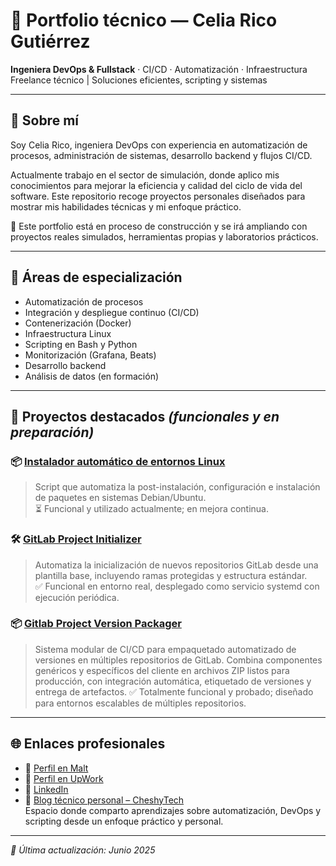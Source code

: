 # 💼 Portfolio técnico — Celia Rico Gutiérrez

**Ingeniera DevOps & Fullstack** · CI/CD · Automatización · Infraestructura  
Freelance técnico | Soluciones eficientes, scripting y sistemas

---

## 👋 Sobre mí

Soy Celia Rico, ingeniera DevOps con experiencia en automatización de procesos, administración de sistemas, desarrollo backend y flujos CI/CD.

Actualmente trabajo en el sector de simulación, donde aplico mis conocimientos para mejorar la eficiencia y calidad del ciclo de vida del software. Este repositorio recoge proyectos personales diseñados para mostrar mis habilidades técnicas y mi enfoque práctico.

📌 Este portfolio está en proceso de construcción y se irá ampliando con proyectos reales simulados, herramientas propias y laboratorios prácticos.

---

## 🚀 Áreas de especialización

- Automatización de procesos
- Integración y despliegue continuo (CI/CD)
- Contenerización (Docker)
- Infraestructura Linux
- Scripting en Bash y Python
- Monitorización (Grafana, Beats)
- Desarrollo backend
- Análisis de datos (en formación)

---

## 🧪 Proyectos destacados *(funcionales y en preparación)*

### 📦 [Instalador automático de entornos Linux](https://github.com/celiaricogz/auto-installer-debian)  
> Script que automatiza la post-instalación, configuración e instalación de paquetes en sistemas Debian/Ubuntu.  
⏳ Funcional y utilizado actualmente; en mejora continua.

### 🛠️ [GitLab Project Initializer](https://github.com/celiaricogz/gitlab-project-initializer)  
> Automatiza la inicialización de nuevos repositorios GitLab desde una plantilla base, incluyendo ramas protegidas y estructura estándar.  
✅ Funcional en entorno real, desplegado como servicio systemd con ejecución periódica.

### 📦 [Gitlab Project Version Packager](https://github.com/celiaricogz/gitlab-project-version-packager)  
> Sistema modular de CI/CD para empaquetado automatizado de versiones en múltiples repositorios de GitLab. Combina componentes genéricos y específicos del cliente en archivos ZIP listos para producción, con integración automática, etiquetado de versiones y entrega de artefactos. ✅ Totalmente funcional y probado; diseñado para entornos escalables de múltiples repositorios.


---

## 🌐 Enlaces profesionales

- 🔗 [Perfil en Malt](https://www.malt.es/profile/celiaricogutierrez)
- 🔗 [Perfil en UpWork](https://www.upwork.com/freelancers/~01898dfb872ff48b7a?mp_source=share)
- 👥 [LinkedIn](https://www.linkedin.com/in/celiaricogutierrez)  
- 📝 [Blog técnico personal – CheshyTech](https://cheshytech.github.io)  
  Espacio donde comparto aprendizajes sobre automatización, DevOps y scripting desde un enfoque práctico y personal.

---

_📅 Última actualización: Junio 2025_
